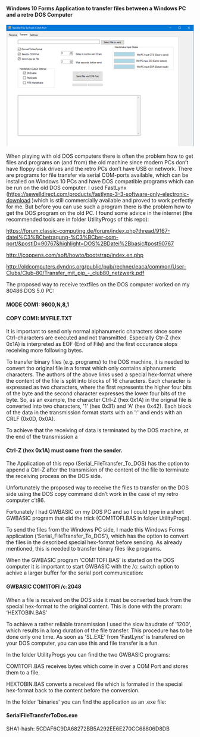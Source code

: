 # 

#### Windows 10 Forms Application to transfer files between a Windows PC and a retro DOS Computer

![gallery](https://github.com/RoSchmi/Serial_FileTransfer_To_DOS/blob/master/pictures/SerialFileTransferTransmit.png)

When playing with old DOS computers there is often the problem how to get files and programs on (and from)  the old machine since modern PCs don’t have floppy disk drives and the retro PCs don’t have USB or network.
There are programs for file transfer via serial COM-ports available, which can be installed on Windows 10 PCs and have DOS compatible programs which can be run on the old DOS computer.
I used FastLynx (https://sewelldirect.com/products/fastlynx-3-3-software-only-electronic-download )which is still commercially available and proved to work perfectly for me. 
But before you can use such a program there is the problem how to get the DOS program on the old PC.
I found some advice in the internet (the recommended tools are in folder UtilityProgs of this repo):

https://forum.classic-computing.de/forum/index.php?thread/9167-datei%C3%BCbetragung-%C3%BCber-com-port/&postID=90767&highlight=DOS%2BDatei%2Bbasic#post90767

http://jcoppens.com/soft/howto/bootstrap/index.en.php

http://oldcomputers.dyndns.org/public/pub/rechner/eaca/common/User-Clubs/Club-80/Transfer_mit_pip_-_club80_netzwerk.pdf

The proposed way to receive textfiles on the DOS computer worked on my 80486 DOS 5.0 PC:

#### MODE COM1: 9600,N,8,1

#### COPY COM1: MYFILE.TXT

It is important to send only normal alphanumeric characters since some Ctrl-characters are executed and not transmitted. 
Especially Ctr-Z (hex 0x1A) is interpreted as EOF (End of File) and the first occurance stops receiving more following bytes.

To transfer binary files (e.g. programs) to the DOS machine, it is needed to convert tho original file in a format which only contains alphanumeric characters. 
The authors of the above links used a special hex-format where the content of the file is split into blocks of 16 characters. 
Each character is expressed as two characters, where the first represents the higher four bits of the byte and the second character expresses the lower four bits of the byte.
So, as an example, the character Ctrl-Z (hex 0x1A) in the orignal file is converted into two characters, '1' (hex 0x31) and 'A' (hex 0x42).
Each block of the data in the transmission format starts with an ':' and ends with an CRLF (0x0D, 0x0A).

To achieve that the receiving of data is terminated by the DOS machine, at the end of the transmission a 
#### Ctrl-Z (hex 0x1A) must come from the sender.

The Application of this repo (Serial_FileTransfer_To_DOS) has the option to append a Ctrl-Z after the transmision of the content of the file to terminate the receiving process on the DOS side.

Unfortunately the proposed way to receive the files to transfer on the DOS side using the DOS copy command didn’t work in the case of my retro computer c’t86.

Fortunately I had GWBASIC on my DOS PC and so I could type in a short GWBASIC program that did the trick (COM1TOFI.BAS in folder UtilityProgs).

To send the files from the Windows PC side, I made this Windows Forms application (‘Serial_FileTransfer_To_DOS’), which has the option to convert the files in the described special hex-format before sending. As already mentioned, this is needed to transfer binary files like programs.

When the GWBASIC program ‘COM1TOFI.BAS’ is started on the DOS computer it is important to start GWBASIC with the /c: switch option to achive a larger buffer for the serial port communication:

#### GWBASIC COM1TOFI /c:2048

When a file is received on the DOS side it must be converted back from the special hex-format to the original content. 
This is done with the proram: ‘HEXTOBIN.BAS’

To achieve a rather reliable transmission I used the slow baudrate of '1200', which results in a long duration of the file transfer. 
This procedure has to be done only one time. As soon as 'SL.EXE' from 'FastLynx' is transfered on your DOS computer, you can use this and file transfer is a fun.


In the folder UtilityProgs you can find the two GWBASIC programs:

COM1TOFI.BAS receives bytes which come in over a COM Port and stores them to a file.

HEXTOBIN.BAS converts a received file which is formated in the special hex-format back to the content before the conversion.

In the folder 'binaries' you can find the application as an .exe file:

#### SerialFileTransferToDos.exe

SHA1-hash: 5CDAF6C9DA68272BB5A292EE6E270CC68806D8DB



